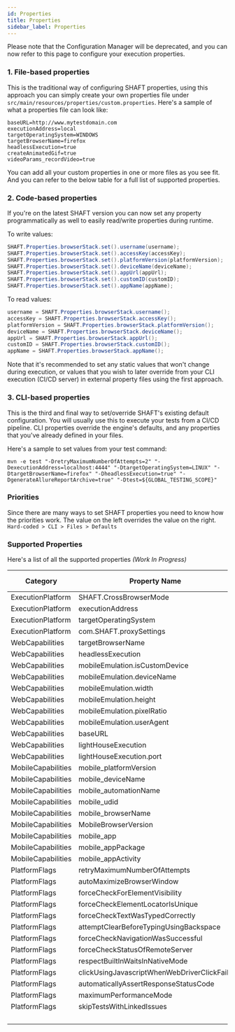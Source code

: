 ```yaml
---
id: Properties
title: Properties
sidebar_label: Properties
---
```


Please note that the Configuration Manager will be deprecated, and you can now refer to this page to configure your execution properties.

### 1. File-based properties

This is the traditional way of configuring SHAFT properties, using this approach you can simply create your own properties file under `src/main/resources/properties/custom.properties`.
Here's a sample of what a properties file can look like:

```properties
baseURL=http://www.mytestdomain.com
executionAddress=local
targetOperatingSystem=WINDOWS
targetBrowserName=firefox
headlessExecution=true
createAnimatedGif=true
videoParams_recordVideo=true
```
You can add all your custom properties in one or more files as you see fit. And you can refer to the below table for a full list of supported properties.

### 2. Code-based properties

If you're on the latest SHAFT version you can now set any property programmatically as well to easily read/write properties during runtime.

To write values:
```java
SHAFT.Properties.browserStack.set().username(username);
SHAFT.Properties.browserStack.set().accessKey(accessKey);
SHAFT.Properties.browserStack.set().platformVersion(platformVersion);
SHAFT.Properties.browserStack.set().deviceName(deviceName);
SHAFT.Properties.browserStack.set().appUrl(appUrl);
SHAFT.Properties.browserStack.set().customID(customID);
SHAFT.Properties.browserStack.set().appName(appName);
```

To read values:
```java
username = SHAFT.Properties.browserStack.username();
accessKey = SHAFT.Properties.browserStack.accessKey();
platformVersion = SHAFT.Properties.browserStack.platformVersion();
deviceName = SHAFT.Properties.browserStack.deviceName();
appUrl = SHAFT.Properties.browserStack.appUrl();
customID = SHAFT.Properties.browserStack.customID();
appName = SHAFT.Properties.browserStack.appName();
```

Note that it's recommended to set any static values that won't change during execution, or values that you wish to later override from your CLI execution (CI/CD server) in external property files using the first approach.

### 3. CLI-based properties

This is the third and final way to set/override SHAFT's existing default configuration. You will usually use this to execute your tests from a CI/CD pipeline.
CLI properties override the engine's defaults, and any properties that you've already defined in your files.

Here's a sample to set values from your test command:
```commandline
mvn -e test "-DretryMaximumNumberOfAttempts=2" "-DexecutionAddress=localhost:4444" "-DtargetOperatingSystem=LINUX" "-DtargetBrowserName=firefox" "-DheadlessExecution=true" "-DgenerateAllureReportArchive=true" "-Dtest=${GLOBAL_TESTING_SCOPE}"
```

### Priorities

Since there are many ways to set SHAFT properties you need to know how the priorities work. The value on the left overrides the value on the right.
`Hard-coded > CLI > Files > Defaults`

### Supported Properties

Here's a list of all the supported properties *(Work In Progress)*

| Category           | Property Name                               | Default Value  | Description |
|--------------------|---------------------------------------------|----------------|-------------|
| ExecutionPlatform  | SHAFT.CrossBrowserMode                      | `off`          |             |
| ExecutionPlatform  | executionAddress                            | `local`        |             |
| ExecutionPlatform  | targetOperatingSystem                       | `LINUX`        |             |
| ExecutionPlatform  | com.SHAFT.proxySettings                     | ` `            |             |
| WebCapabilities    | targetBrowserName                           | `chrome`       |             |
| WebCapabilities    | headlessExecution                           | `false`        |             |
| WebCapabilities    | mobileEmulation.isCustomDevice              | `false`        |             |
| WebCapabilities    | mobileEmulation.deviceName                  | ` `            |             |
| WebCapabilities    | mobileEmulation.width                       | ` `            |             |
| WebCapabilities    | mobileEmulation.height                      | ` `            |             |
| WebCapabilities    | mobileEmulation.pixelRatio                  | ` `            |             |
| WebCapabilities    | mobileEmulation.userAgent                   | ` `            |             |
| WebCapabilities    | baseURL                                     | ` `            |             |
| WebCapabilities    | lightHouseExecution                         | `false`        |             |
| WebCapabilities    | lightHouseExecution.port                    | `8080`         |             |
| MobileCapabilities | mobile_platformVersion                      | ` `            |             |
| MobileCapabilities | mobile_deviceName                           | ` `            |             |
| MobileCapabilities | mobile_automationName                       | `UIAutomator2` |             |
| MobileCapabilities | mobile_udid                                 | ` `            |             |
| MobileCapabilities | mobile_browserName                          | ` `            |             |
| MobileCapabilities | MobileBrowserVersion                        | ` `            |             |
| MobileCapabilities | mobile_app                                  | ` `            |             |
| MobileCapabilities | mobile_appPackage                           | ` `            |             |
| MobileCapabilities | mobile_appActivity                          | ` `            |             |
| PlatformFlags      | retryMaximumNumberOfAttempts                | `0`            |             |
| PlatformFlags      | autoMaximizeBrowserWindow                   | `true`         |             |
| PlatformFlags      | forceCheckForElementVisibility              | `true`         |             |
| PlatformFlags      | forceCheckElementLocatorIsUnique            | `true`         |             |
| PlatformFlags      | forceCheckTextWasTypedCorrectly             | `true`         |             |
| PlatformFlags      | attemptClearBeforeTypingUsingBackspace      | `false`        |             |
| PlatformFlags      | forceCheckNavigationWasSuccessful           | `true`         |             |
| PlatformFlags      | forceCheckStatusOfRemoteServer              | `false`        |             |
| PlatformFlags      | respectBuiltInWaitsInNativeMode             | `true`         |             |
| PlatformFlags      | clickUsingJavascriptWhenWebDriverClickFails | `false`        |             |
| PlatformFlags      | automaticallyAssertResponseStatusCode       | `true`         |             |
| PlatformFlags      | maximumPerformanceMode                      | `0`            |             |
| PlatformFlags      | skipTestsWithLinkedIssues                   | `false`        |             |
|                    |                                             | ``             |             |


[//]: # ()
[//]: # (Reporting)

[//]: # (captureElementName=true)

[//]: # (captureWebDriverLogs=false)

[//]: # (alwaysLogDiscreetly=false)

[//]: # (debugMode=false)

[//]: # (cleanAllureResultsDirectoryBeforeExecution=true)

[//]: # (generateAllureReportArchive=false)

[//]: # (openAllureReportAfterExecution=false)

[//]: # (generateExtentReports=true)

[//]: # (cleanExtentReportsDirectoryBeforeExecution=true)

[//]: # (attachExtentReportsToAllureReport=false)

[//]: # (openLighthouseReportWhileExecution=true)

[//]: # (openExecutionSummaryReportAfterExecution=true)

[//]: # ()
[//]: # (Timeouts)

[//]: # (waitForLazyLoading=true)

[//]: # (lazyLoadingTimeout=30)

[//]: # (browserNavigationTimeout=60)

[//]: # (pageLoadTimeout=60)

[//]: # (scriptExecutionTimeout=30)

[//]: # (defaultElementIdentificationTimeout=60)

[//]: # (apiSocketTimeout=30)

[//]: # (apiConnectionTimeout=30)

[//]: # (apiConnectionManagerTimeout=30)

[//]: # (shellSessionTimeout=30)

[//]: # (dockerCommandTimeout=30)

[//]: # (databaseLoginTimeout=30)

[//]: # (databaseNetworkTimeout=30)

[//]: # (databaseQueryTimeout=30)

[//]: # (waitForRemoteServerToBeUp=false)

[//]: # (timeoutForRemoteServerToBeUp=10)

[//]: # (remoteServerInstanceCreationTimeout=10)

[//]: # ()
[//]: # (VisualValidations)

[//]: # (screenshotParams_scalingFactor=1)

[//]: # (screenshotParams_whenToTakeAScreenshot=ValidationPointsOnly)

[//]: # (screenshotParams_screenshotType=FullPage)

[//]: # (screenshotParams_highlightElements=true)

[//]: # (screenshotParams_highlightMethod=AI)

[//]: # (screenshotParams_skippedElementsFromScreenshot=)

[//]: # (screenshotParams_watermark=true)

[//]: # (screenshotParams_watermarkOpacity=0.2)

[//]: # (createAnimatedGif=false)

[//]: # (animatedGif_frameDelay=500)

[//]: # (videoParams_recordVideo=false)

[//]: # (videoParams_scope=DriverSession)

[//]: # (whenToTakePageSourceSnapshot=Never)

[//]: # ()
[//]: # (JiraXRay)

[//]: # (jiraInteraction=false)

[//]: # (jiraUrl=https://)

[//]: # (projectKey=)

[//]: # (authorization=:)

[//]: # (reportTestCasesExecution=false)

[//]: # (reportPath=target/surefire-reports/testng-results.xml)

[//]: # (ExecutionName=)

[//]: # (ExecutionDescription=)

[//]: # (ReportBugs=false)

[//]: # (assignee=)

[//]: # (allure.link.tms.pattern=https:///{})

[//]: # (allure.link.custom.pattern={})

[//]: # ()
[//]: # (browserStack)

[//]: # (cucumber)

[//]: # (customWebdriverCapabilities)

[//]: # (healenium)

[//]: # (path)

[//]: # (pattern)

[//]: # (tinkey)
